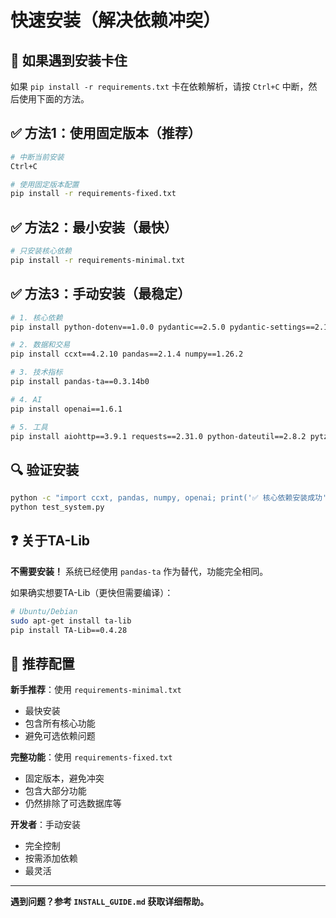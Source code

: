 # 快速安装（解决依赖冲突）

## 🚨 如果遇到安装卡住

如果 `pip install -r requirements.txt` 卡在依赖解析，请按 `Ctrl+C` 中断，然后使用下面的方法。

## ✅ 方法1：使用固定版本（推荐）

```bash
# 中断当前安装
Ctrl+C

# 使用固定版本配置
pip install -r requirements-fixed.txt
```

## ✅ 方法2：最小安装（最快）

```bash
# 只安装核心依赖
pip install -r requirements-minimal.txt
```

## ✅ 方法3：手动安装（最稳定）

```bash
# 1. 核心依赖
pip install python-dotenv==1.0.0 pydantic==2.5.0 pydantic-settings==2.1.0

# 2. 数据和交易
pip install ccxt==4.2.10 pandas==2.1.4 numpy==1.26.2

# 3. 技术指标
pip install pandas-ta==0.3.14b0

# 4. AI
pip install openai==1.6.1

# 5. 工具
pip install aiohttp==3.9.1 requests==2.31.0 python-dateutil==2.8.2 pytz==2023.3
```

## 🔍 验证安装

```bash
python -c "import ccxt, pandas, numpy, openai; print('✅ 核心依赖安装成功')"
python test_system.py
```

## ❓ 关于TA-Lib

**不需要安装！** 系统已经使用 `pandas-ta` 作为替代，功能完全相同。

如果确实想要TA-Lib（更快但需要编译）：

```bash
# Ubuntu/Debian
sudo apt-get install ta-lib
pip install TA-Lib==0.4.28
```

## 🎯 推荐配置

**新手推荐**：使用 `requirements-minimal.txt`
- 最快安装
- 包含所有核心功能
- 避免可选依赖问题

**完整功能**：使用 `requirements-fixed.txt`  
- 固定版本，避免冲突
- 包含大部分功能
- 仍然排除了可选数据库等

**开发者**：手动安装
- 完全控制
- 按需添加依赖
- 最灵活

---

**遇到问题？参考 `INSTALL_GUIDE.md` 获取详细帮助。**


